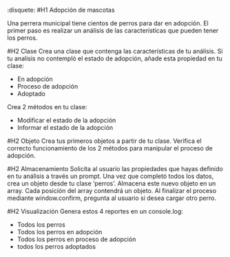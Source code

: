 :disquete: #H1 Adopción de mascotas

Una perrera municipal tiene cientos de perros para dar en adopción.
El primer paso es realizar un análisis de las características que pueden tener los perros.

#H2 Clase
Crea una clase que contenga las características de tu análisis.
Si tu analisis no contempló el estado de adopción, añade esta propiedad en tu clase:
- En adopción
- Proceso de adopción
- Adoptado

Crea 2 métodos en tu clase:
- Modificar el estado de la adopción
- Informar el estado de la adopción

#H2 Objeto
Crea tus primeros objetos a partir de tu clase.
Verifica el correcto funcionamiento de los 2 métodos para manipular el proceso de adopción.

#H2 Almacenamiento
Solicita al usuario las propiedades que hayas definido en tu análisis a través un prompt.
Una vez que completó todos los datos, crea un objeto desde tu clase ‘perros’.
Almacena este nuevo objeto en un array. Cada posición del array contendrá un objeto.
Al finalizar el proceso mediante window.confirm, pregunta al usuario si desea cargar otro perro.

#H2 Visualización
Genera estos 4 reportes en un console.log:
- Todos los perros
- Todos los perros en adopción
- Todos los perros en proceso de adopción
- todos los perros adoptados
